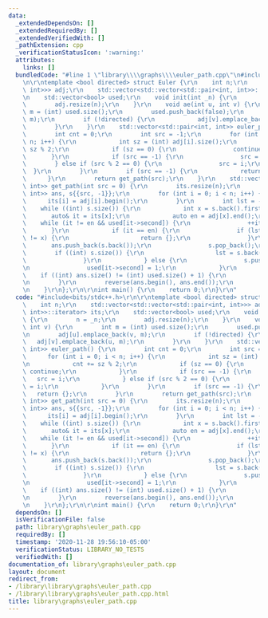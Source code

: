 ```yaml
---
data:
  _extendedDependsOn: []
  _extendedRequiredBy: []
  _extendedVerifiedWith: []
  _pathExtension: cpp
  _verificationStatusIcon: ':warning:'
  attributes:
    links: []
  bundledCode: "#line 1 \"library\\\\graphs\\\\euler_path.cpp\"\n#include<bits/stdc++.h>\r\
    \n\r\ntemplate <bool directed> struct Euler {\r\n    int n;\r\n    std::vector<std::vector<std::pair<int,\
    \ int>>> adj;\r\n    std::vector<std::vector<std::pair<int, int>>::iterator> its;\r\
    \n    std::vector<bool> used;\r\n    void init(int _n) {\r\n        n = _n;\r\n\
    \        adj.resize(n);\r\n    }\r\n    void ae(int u, int v) {\r\n        int\
    \ m = (int) used.size();\r\n        used.push_back(false);\r\n        adj[u].emplace_back(v,\
    \ m);\r\n        if (!directed) {\r\n            adj[v].emplace_back(u, m);\r\n\
    \        }\r\n    }\r\n    std::vector<std::pair<int, int>> euler_path() {\r\n\
    \        int cnt = 0;\r\n        int src = -1;\r\n        for (int i = 0; i <\
    \ n; i++) {\r\n            int sz = (int) adj[i].size();\r\n            cnt +=\
    \ sz % 2;\r\n            if (sz == 0) {\r\n                continue;\r\n     \
    \       }\r\n            if (src == -1) {\r\n                src = i;\r\n    \
    \        } else if (src % 2 == 0) {\r\n                src = i;\r\n          \
    \  }\r\n        }\r\n        if (src == -1) {\r\n            return {};\r\n  \
    \      }\r\n        return get_path(src);\r\n    }\r\n    std::vector<std::pair<int,\
    \ int>> get_path(int src = 0) {\r\n        its.resize(n);\r\n        std::vector<std::pair<int,\
    \ int>> ans, s{{src, -1}};\r\n        for (int i = 0; i < n; i++) {\r\n      \
    \      its[i] = adj[i].begin();\r\n        }\r\n        int lst = -1;\r\n    \
    \    while ((int) s.size()) {\r\n            int x = s.back().first;\r\n     \
    \       auto& it = its[x];\r\n            auto en = adj[x].end();\r\n        \
    \    while (it != en && used[it->second]) {\r\n                ++it;\r\n     \
    \       }\r\n            if (it == en) {\r\n                if (lst != -1 && lst\
    \ != x) {\r\n                    return {};\r\n                }\r\n         \
    \       ans.push_back(s.back());\r\n                s.pop_back();\r\n        \
    \        if ((int) s.size()) {\r\n                    lst = s.back().first;\r\n\
    \                }\r\n            } else {\r\n                s.push_back(*it);\r\
    \n                used[it->second] = 1;\r\n            }\r\n        }\r\n    \
    \    if ((int) ans.size() != (int) used.size() + 1) {\r\n            return {};\r\
    \n        }\r\n        reverse(ans.begin(), ans.end());\r\n        return ans;\r\
    \n    }\r\n};\r\n\r\nint main() {\r\n    return 0;\r\n}\r\n"
  code: "#include<bits/stdc++.h>\r\n\r\ntemplate <bool directed> struct Euler {\r\n\
    \    int n;\r\n    std::vector<std::vector<std::pair<int, int>>> adj;\r\n    std::vector<std::vector<std::pair<int,\
    \ int>>::iterator> its;\r\n    std::vector<bool> used;\r\n    void init(int _n)\
    \ {\r\n        n = _n;\r\n        adj.resize(n);\r\n    }\r\n    void ae(int u,\
    \ int v) {\r\n        int m = (int) used.size();\r\n        used.push_back(false);\r\
    \n        adj[u].emplace_back(v, m);\r\n        if (!directed) {\r\n         \
    \   adj[v].emplace_back(u, m);\r\n        }\r\n    }\r\n    std::vector<std::pair<int,\
    \ int>> euler_path() {\r\n        int cnt = 0;\r\n        int src = -1;\r\n  \
    \      for (int i = 0; i < n; i++) {\r\n            int sz = (int) adj[i].size();\r\
    \n            cnt += sz % 2;\r\n            if (sz == 0) {\r\n               \
    \ continue;\r\n            }\r\n            if (src == -1) {\r\n             \
    \   src = i;\r\n            } else if (src % 2 == 0) {\r\n                src\
    \ = i;\r\n            }\r\n        }\r\n        if (src == -1) {\r\n         \
    \   return {};\r\n        }\r\n        return get_path(src);\r\n    }\r\n    std::vector<std::pair<int,\
    \ int>> get_path(int src = 0) {\r\n        its.resize(n);\r\n        std::vector<std::pair<int,\
    \ int>> ans, s{{src, -1}};\r\n        for (int i = 0; i < n; i++) {\r\n      \
    \      its[i] = adj[i].begin();\r\n        }\r\n        int lst = -1;\r\n    \
    \    while ((int) s.size()) {\r\n            int x = s.back().first;\r\n     \
    \       auto& it = its[x];\r\n            auto en = adj[x].end();\r\n        \
    \    while (it != en && used[it->second]) {\r\n                ++it;\r\n     \
    \       }\r\n            if (it == en) {\r\n                if (lst != -1 && lst\
    \ != x) {\r\n                    return {};\r\n                }\r\n         \
    \       ans.push_back(s.back());\r\n                s.pop_back();\r\n        \
    \        if ((int) s.size()) {\r\n                    lst = s.back().first;\r\n\
    \                }\r\n            } else {\r\n                s.push_back(*it);\r\
    \n                used[it->second] = 1;\r\n            }\r\n        }\r\n    \
    \    if ((int) ans.size() != (int) used.size() + 1) {\r\n            return {};\r\
    \n        }\r\n        reverse(ans.begin(), ans.end());\r\n        return ans;\r\
    \n    }\r\n};\r\n\r\nint main() {\r\n    return 0;\r\n}\r\n"
  dependsOn: []
  isVerificationFile: false
  path: library\graphs\euler_path.cpp
  requiredBy: []
  timestamp: '2020-11-28 19:56:10-05:00'
  verificationStatus: LIBRARY_NO_TESTS
  verifiedWith: []
documentation_of: library\graphs\euler_path.cpp
layout: document
redirect_from:
- /library\library\graphs\euler_path.cpp
- /library\library\graphs\euler_path.cpp.html
title: library\graphs\euler_path.cpp
---
```

